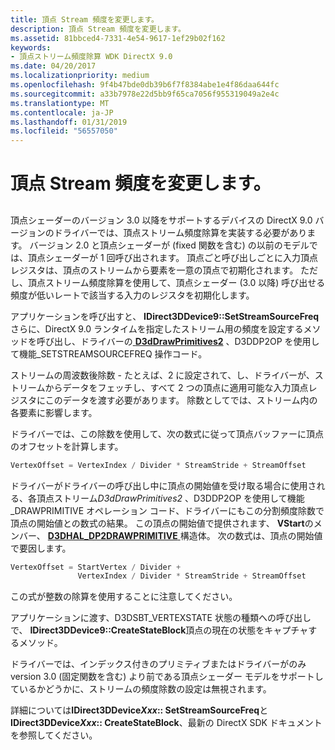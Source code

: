 ```yaml
---
title: 頂点 Stream 頻度を変更します。
description: 頂点 Stream 頻度を変更します。
ms.assetid: 81bbced4-7331-4e54-9617-1ef29b02f162
keywords:
- 頂点ストリーム頻度除算 WDK DirectX 9.0
ms.date: 04/20/2017
ms.localizationpriority: medium
ms.openlocfilehash: 9f4b47bde0db39b6f7f8384abe1e4f86daa644fc
ms.sourcegitcommit: a33b7978e22d5bb9f65ca7056f955319049a2e4c
ms.translationtype: MT
ms.contentlocale: ja-JP
ms.lasthandoff: 01/31/2019
ms.locfileid: "56557050"
---
```

# <a name="modifying-vertex-stream-frequency"></a>頂点 Stream 頻度を変更します。


## <span id="ddk_modifying_vertex_stream_frequency_gg"></span><span id="DDK_MODIFYING_VERTEX_STREAM_FREQUENCY_GG"></span>


頂点シェーダーのバージョン 3.0 以降をサポートするデバイスの DirectX 9.0 バージョンのドライバーでは、頂点ストリーム頻度除算を実装する必要があります。 バージョン 2.0 と頂点シェーダーが (fixed 関数を含む) の以前のモデルでは、頂点シェーダーが 1 回呼び出されます。 頂点ごと呼び出しごとに入力頂点レジスタは、頂点のストリームから要素を一意の頂点で初期化されます。 ただし、頂点ストリーム頻度除算を使用して、頂点シェーダー (3.0 以降) 呼び出せる頻度が低いレートで該当する入力のレジスタを初期化します。

アプリケーションを呼び出すと、 **IDirect3DDevice9::SetStreamSourceFreq**さらに、DirectX 9.0 ランタイムを指定したストリーム用の頻度を設定するメソッドを呼び出し、ドライバーの[ **D3dDrawPrimitives2**](https://msdn.microsoft.com/library/windows/hardware/ff544704) 、D3DDP2OP を使用して機能\_SETSTREAMSOURCEFREQ 操作コード。

ストリームの周波数後除数 - たとえば、2 に設定されて、し、ドライバーが、ストリームからデータをフェッチし、すべて 2 つの頂点に適用可能な入力頂点レジスタにこのデータを渡す必要があります。 除数としてでは、ストリーム内の各要素に影響します。

ドライバーでは、この除数を使用して、次の数式に従って頂点バッファーに頂点のオフセットを計算します。

```cpp
VertexOffset = VertexIndex / Divider * StreamStride + StreamOffset 
```

ドライバーがドライバーの呼び出し中に頂点の開始値を受け取る場合に使用される、各頂点ストリーム*D3dDrawPrimitives2* 、D3DDP2OP を使用して機能\_DRAWPRIMITIVE オペレーション コード、ドライバーにもこの分割頻度除数で頂点の開始値との数式の結果。 この頂点の開始値で提供されます、 **VStart**のメンバー、 [ **D3DHAL\_DP2DRAWPRIMITIVE** ](https://msdn.microsoft.com/library/windows/hardware/ff545526)構造体。 次の数式は、頂点の開始値で要因します。

```cpp
VertexOffset = StartVertex / Divider + 
               VertexIndex / Divider * StreamStride + StreamOffset 
```

この式が整数の除算を使用することに注意してください。

アプリケーションに渡す、D3DSBT\_VERTEXSTATE 状態の種類への呼び出しで、 **IDirect3DDevice9::CreateStateBlock**頂点の現在の状態をキャプチャするメソッド。

ドライバーでは、インデックス付きのプリミティブまたはドライバーがのみ version 3.0 (固定関数を含む) より前である頂点シェーダー モデルをサポートしているかどうかに、ストリームの頻度除数の設定は無視されます。

詳細については**IDirect3DDevice*Xxx*:: SetStreamSourceFreq**と**IDirect3DDevice*Xxx*:: CreateStateBlock**、最新の DirectX SDK ドキュメントを参照してください。

 

 





